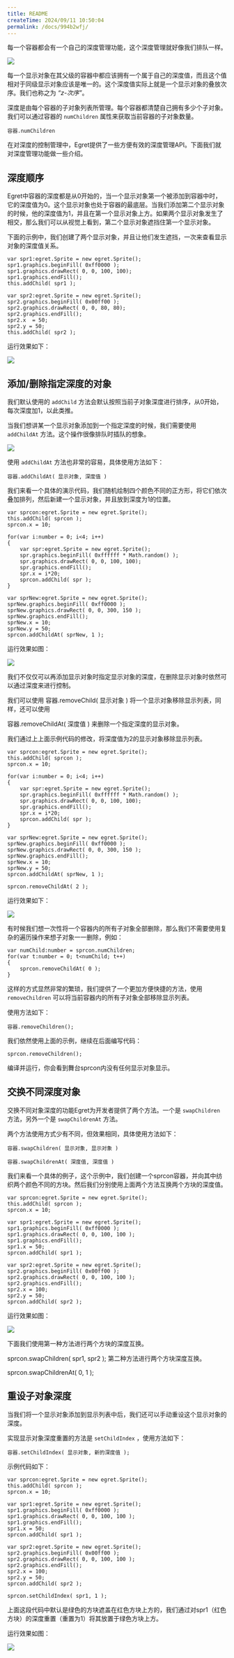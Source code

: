```yaml
---
title: README
createTime: 2024/09/11 10:50:04
permalink: /docs/994b2wfj/
---
```

每一个容器都会有一个自己的深度管理功能，这个深度管理就好像我们排队一样。

![](566d13d7e2212.png)

每一个显示对象在其父级的容器中都应该拥有一个属于自己的深度值，而且这个值相对于同级显示对象应该是唯一的。这个深度值实际上就是一个显示对象的叠放次序。我们也称之为 *“z-次序”*。

深度是由每个容器的子对象列表所管理。每个容器都清楚自己拥有多少个子对象。我们可以通过容器的 `numChildren` 属性来获取当前容器的子对象数量。

`容器.numChildren`

在对深度的控制管理中，Egret提供了一些方便有效的深度管理API。下面我们就对深度管理功能做一些介绍。

## 深度顺序

Egret中容器的深度都是从0开始的，当一个显示对象第一个被添加到容器中时，它的深度值为0。这个显示对象也处于容器的最底层。当我们添加第二个显示对象的时候，他的深度值为1，并且在第一个显示对象上方。如果两个显示对象发生了相交，那么我们可以从视觉上看到，第二个显示对象遮挡住第一个显示对象。

下面的示例中，我们创建了两个显示对象，并且让他们发生遮挡，一次来查看显示对象的深度值关系。

```
var spr1:egret.Sprite = new egret.Sprite();
spr1.graphics.beginFill( 0xff0000 );
spr1.graphics.drawRect( 0, 0, 100, 100);
spr1.graphics.endFill();
this.addChild( spr1 );

var spr2:egret.Sprite = new egret.Sprite();
spr2.graphics.beginFill( 0x00ff00 );
spr2.graphics.drawRect( 0, 0, 80, 80);
spr2.graphics.endFill();
spr2.x  = 50;
spr2.y = 50;
this.addChild( spr2 );
```

运行效果如下：

![](566d13d810a78.png)

## 添加/删除指定深度的对象

我们默认使用的 `addChild` 方法会默认按照当前子对象深度进行排序，从0开始，每次深度加1，以此类推。

当我们想讲某一个显示对象添加到一个指定深度的时候，我们需要使用 `addChildAt` 方法。这个操作很像排队时插队的想象。

![](566d13d822cef.png)

使用 `addChildAt` 方法也非常的容易，具体使用方法如下：

`容器.addChildAt( 显示对象, 深度值 )`

我们来看一个具体的演示代码，我们随机绘制四个颜色不同的正方形，将它们依次叠加排列，然后新建一个显示对象，并且放到深度为1的位置。

```
var sprcon:egret.Sprite = new egret.Sprite();
this.addChild( sprcon );
sprcon.x = 10;

for(var i:number = 0; i<4; i++)
{
    var spr:egret.Sprite = new egret.Sprite();
    spr.graphics.beginFill( 0xffffff * Math.random() );
    spr.graphics.drawRect( 0, 0, 100, 100);
    spr.graphics.endFill();
    spr.x = i*20;
    sprcon.addChild( spr );
}

var sprNew:egret.Sprite = new egret.Sprite();
sprNew.graphics.beginFill( 0xff0000 );
sprNew.graphics.drawRect( 0, 0, 300, 150 );
sprNew.graphics.endFill();
sprNew.x = 10;
sprNew.y = 50;
sprcon.addChildAt( sprNew, 1 );
```

运行效果如图：

![](566d13d8359d6.png)

我们不仅仅可以再添加显示对象时指定显示对象的深度，在删除显示对象时依然可以通过深度来进行控制。

我们可以使用 容器.removeChild( 显示对象 ) 将一个显示对象移除显示列表，同样，还可以使用

容器.removeChildAt( 深度值 ) 来删除一个指定深度的显示对象。

我们通过上上面示例代码的修改，将深度值为2的显示对象移除显示列表。

```
var sprcon:egret.Sprite = new egret.Sprite();
this.addChild( sprcon );
sprcon.x = 10;

for(var i:number = 0; i<4; i++)
{
    var spr:egret.Sprite = new egret.Sprite();
    spr.graphics.beginFill( 0xffffff * Math.random() );
    spr.graphics.drawRect( 0, 0, 100, 100);
    spr.graphics.endFill();
    spr.x = i*20;
    sprcon.addChild( spr );
}

var sprNew:egret.Sprite = new egret.Sprite();
sprNew.graphics.beginFill( 0xff0000 );
sprNew.graphics.drawRect( 0, 0, 300, 150 );
sprNew.graphics.endFill();
sprNew.x = 10;
sprNew.y = 50;
sprcon.addChildAt( sprNew, 1 );

sprcon.removeChildAt( 2 );
```

运行效果如下：

![](566d13d84e325.png)

有时候我们想一次性将一个容器内的所有子对象全部删除，那么我们不需要使用复杂的遍历操作来想子对象一一删除，例如：

```
var numChild:number = sprcon.numChildren;
for(var t:number = 0; t<numChild; t++)
{
    sprcon.removeChildAt( 0 );
}
```

这样的方式显然非常的繁琐，我们提供了一个更加方便快捷的方法，使用 `removeChildren` 可以将当前容器内的所有子对象全部移除显示列表。

使用方法如下：

`容器.removeChildren();`

我们依然使用上面的示例，继续在后面编写代码：

`sprcon.removeChildren();`

编译并运行，你会看到舞台sprcon内没有任何显示对象显示。

## 交换不同深度对象

交换不同对象深度的功能Egret为开发者提供了两个方法。一个是 `swapChildren` 方法，另外一个是 `swapChildrenAt` 方法。

两个方法使用方式少有不同，但效果相同，具体使用方法如下：

`容器.swapChildren( 显示对象, 显示对象 )`

`容器.swapChildrenAt( 深度值, 深度值 )`

我们来看一个具体的例子，这个示例中，我们创建一个sprcon容器，并向其中纺织两个颜色不同的方块。然后我们分别使用上面两个方法互换两个方块的深度值。

```
var sprcon:egret.Sprite = new egret.Sprite();
this.addChild( sprcon );
sprcon.x = 10;

var spr1:egret.Sprite = new egret.Sprite();
spr1.graphics.beginFill( 0xff0000 );
spr1.graphics.drawRect( 0, 0, 100, 100 );
spr1.graphics.endFill();
spr1.x = 50;
sprcon.addChild( spr1 );

var spr2:egret.Sprite = new egret.Sprite();
spr2.graphics.beginFill( 0x00ff00 );
spr2.graphics.drawRect( 0, 0, 100, 100 );
spr2.graphics.endFill();
spr2.x = 100;
spr2.y = 50;
sprcon.addChild( spr2 );
```

运行效果如图：

![](566d13d868ed3.png)

下面我们使用第一种方法进行两个方块的深度互换。

sprcon.swapChildren( spr1, spr2 );
第二种方法进行两个方块深度互换。

sprcon.swapChildrenAt( 0, 1 );

## 重设子对象深度

当我们将一个显示对象添加到显示列表中后，我们还可以手动重设这个显示对象的深度。

实现显示对象深度重置的方法是 `setChildIndex` ，使用方法如下：

`容器.setChildIndex( 显示对象, 新的深度值 );`

示例代码如下：

```
var sprcon:egret.Sprite = new egret.Sprite();
this.addChild( sprcon );
sprcon.x = 10;

var spr1:egret.Sprite = new egret.Sprite();
spr1.graphics.beginFill( 0xff0000 );
spr1.graphics.drawRect( 0, 0, 100, 100 );
spr1.graphics.endFill();
spr1.x = 50;
sprcon.addChild( spr1 );

var spr2:egret.Sprite = new egret.Sprite();
spr2.graphics.beginFill( 0x00ff00 );
spr2.graphics.drawRect( 0, 0, 100, 100 );
spr2.graphics.endFill();
spr2.x = 100;
spr2.y = 50;
sprcon.addChild( spr2 );

sprcon.setChildIndex( spr1, 1 );
```

上面这段代码中默认是绿色的方块遮盖在红色方块上方的，我们通过对spr1（红色方块）的深度重置（重置为1）将其放置于绿色方块上方。

运行效果如图：

![](566d13d877864.png)
